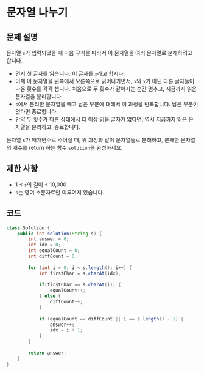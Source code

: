 # 문자열 나누기

## 문제 설명
문자열 `s`가 입력되었을 때 다음 규칙을 따라서 이 문자열을 여러 문자열로 분해하려고 합니다.

- 먼저 첫 글자를 읽습니다. 이 글자를 `x`라고 합시다.
- 이제 이 문자열을 왼쪽에서 오른쪽으로 읽어나가면서, `x`와 `x`가 아닌 다른 글자들이 나온 횟수를 각각 셉니다. 처음으로 두 횟수가 같아지는 순간 멈추고, 지금까지 읽은 문자열을 분리합니다.
- `s`에서 분리한 문자열을 빼고 남은 부분에 대해서 이 과정을 반복합니다. 남은 부분이 없다면 종료합니다.
- 만약 두 횟수가 다른 상태에서 더 이상 읽을 글자가 없다면, 역시 지금까지 읽은 문자열을 분리하고, 종료합니다.

문자열 `s`가 매개변수로 주어질 때, 위 과정과 같이 문자열들로 분해하고, 분해한 문자열의 개수를 return 하는 함수 `solution`을 완성하세요.

## 제한 사항
- 1 ≤ `s`의 길이 ≤ 10,000
- `s`는 영어 소문자로만 이루어져 있습니다.

## 코드
```java
class Solution {
    public int solution(String s) {
        int answer = 0;
        int idx = 0;
        int equalCount = 0;
        int diffCount = 0;
        
        for (int i = 0; i < s.length(); i++) {
            int firstChar = s.charAt(idx);
            
            if(firstChar == s.charAt(i)) {
                equalCount++;
            } else {
                diffCount++;
            }
            
            if (equalCount == diffCount || i == s.length() - 1) {
                answer++;
                idx = i + 1;
            }
        }
        
        return answer;
    }
}
```